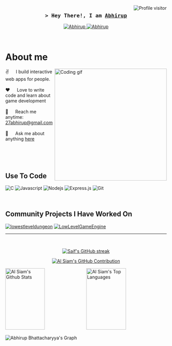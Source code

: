 <!--
<h2 align="center">
  Welcome to Al Siam World!
  <img src="https://media.giphy.com/media/hvRJCLFzcasrR4ia7z/giphy.gif" width="28">
</h2>
-->

<!--
<p align="center">
  <a href="https://github.com/Abhirup"><img src="https://readme-typing-svg.herokuapp.com/?lines=Self%20Taught%20Programmer;Front%20End%20Developer;1.5%2B%20years%20of%20coding%20experience;Always%20learning%20new%20things&center=true&width=380&height=45"></a>
</p>

 -->

<a href="https://komarev.com/ghpvc/?username=Abhirup27">
  <img align="right" src="https://komarev.com/ghpvc/?username=Abhirup27&label=Visitors&color=0e75b6&style=flat" alt="Profile visitor" />
</a>



<!-- Intro  -->
<h3 align="center">
        <samp>&gt; Hey There!, I am
                <b><a target="_blank" href="">Abhirup</a></b>
        </samp>
</h3>


<p align="center">
 <a href="https://Abhirup.com" target="blank">
  <img src="https://img.shields.io/badge/Website-DC143C?style=for-the-badge&logo=medium&logoColor=white" alt="Abhirup" />
 </a>
 <a href="https://www.linkedin.com/in/abhirup-bhattacharyya-3738b41a7/" target="_blank">
  <img src="https://img.shields.io/badge/LinkedIn-0077B5?style=for-the-badge&logo=linkedin&logoColor=white" alt="Abhirup"/>
 </a>
 <!-- <a href="https://dev.to/Abhirup" target="_blank">
  <img src="https://img.shields.io/badge/dev.to-0A0A0A?style=for-the-badge&logo=dev.to&logoColor=white" alt="Abhirup" />
 </a> -->
<!--  <a href="https://twitter.com/_Abhirup" target="_blank">
  <img src="https://img.shields.io/badge/Twitter-1DA1F2?style=for-the-badge&logo=twitter&logoColor=white" />
 </a>-->
<!--  <a href="https://instagram.com/_Abhirup" target="_blank">
  <img src="https://img.shields.io/badge/Instagram-fe4164?style=for-the-badge&logo=instagram&logoColor=white" alt="Abhirup" />
 </a> 
 <a href="https://facebook.com/Abhirup.dev" target="_blank">
  <img src="https://img.shields.io/badge/Facebook-20BEFF?&style=for-the-badge&logo=facebook&logoColor=white" alt="Abhirup"  />
  </a> -->
</p>
<br />

<!-- About Section -->
 # About me
 
<p>
 <img align="right" width="350" src="/assets/programmer.gif" alt="Coding gif" />
  
 ✌️ &emsp; I build interactive web apps for people. <br/><br/>
 ❤️ &emsp; Love to write code and learn about game development<br/><br/>
 📧 &emsp; Reach me anytime: 27abhirup@gmail.com<br/><br/>
 💬 &emsp; Ask me about anything [here](https://github.com/Abhirup27/Abhirup27/issues)

</p>

<br/>
<br/>
<br/>

## Use To Code
![C]()
![Javascript](https://img.shields.io/badge/Javascript-F0DB4F?style=for-the-badge&labelColor=black&logo=javascript&logoColor=F0DB4F)
![Nodejs](https://img.shields.io/badge/Nodejs-3C873A?style=for-the-badge&labelColor=black&logo=node.js&logoColor=3C873A)
![Express.js](https://img.shields.io/badge/Express.js-000000?style=for-the-badge&logo=express&logoColor=white)
![Git](https://img.shields.io/badge/Git-F05032?style=for-the-badge&logo=git&logoColor=white)

<br/>

## Community Projects I Have Worked On
[![lowestleveldungeon](https://github-readme-stats.vercel.app/api/pin/?username=meemknight&repo=lowestleveldungeon&border_color=7F3FBF&bg_color=0D1117&title_color=C9D1D9&text_color=8B949E&icon_color=7F3FBF)](https://github.com/meemknight/lowestleveldungeon)
[![LowLevelGameEngine](https://github-readme-stats.vercel.app/api/pin/?username=meemknight&repo=LowLevelGameEngine&border_color=7F3FBF&bg_color=0D1117&title_color=C9D1D9&text_color=8B949E&icon_color=7F3FBF)](https://github.com/meemknight/LowLevelGameEngine)
 <!-- ## Top Open Source -
[![LowLevelGameEngine](https://github-readme-stats.vercel.app/api/pin/?username=meemknight&repo=itasks&border_color=7F3FBF&bg_color=0D1117&title_color=C9D1D9&text_color=8B949E&icon_color=7F3FBF)](https://github.com/meemknight/LowLevelGameEngine)
[![Productivity-Watch](https://github-readme-stats.vercel.app/api/pin/?username=Abhirup27&repo=urfolio&border_color=7F3FBF&bg_color=0D1117&title_color=C9D1D9&text_color=8B949E&icon_color=7F3FBF)](https://github.com/Abhirup27/Productivity-Watch)
<!--[![Web Projects](https://github-readme-stats.vercel.app/api/pin/?username=Abhirup&repo=web-projects&border_color=7F3FBF&bg_color=0D1117&title_color=C9D1D9&text_color=8B949E&icon_color=7F3FBF)](https://github.com/Abhirup/web-projects)
[![Al Siam Readme](https://github-readme-stats.vercel.app/api/pin/?username=Abhirup&repo=Abhirup&border_color=7F3FBF&bg_color=0D1117&title_color=C9D1D9&text_color=8B949E&icon_color=7F3FBF)](https://github.com/Abhirup/Abhirup)

<p align="left">
  <a href="https://github.com/Abhirup27?tab=repositories" target="_blank"><img alt="All Repositories" title="All Repositories" src="https://img.shields.io/badge/-All%20Repos-2962FF?style=for-the-badge&logo=koding&logoColor=white"/></a>
</p>

<br/>
-->
<hr/>
<br/>

<p align="center">
  <a href="https://github.com/Abhirup27">
    <img src="https://github-readme-streak-stats.herokuapp.com/?user=Abhirup27&theme=radical&border=7F3FBF&background=0D1117" alt="Saif's GitHub streak"/>
  </a>
</p>

<p align="center">
  <a href="https://github.com/Abhirup27">
    <img src="https://github-profile-summary-cards.vercel.app/api/cards/profile-details?username=Abhirup27&theme=radical" alt="Al Siam's GitHub Contribution"/>
  </a>
</p>

<a> 
    <a href="https://github.com/Abhirup27"><img alt="Al Siam's Github Stats" src="https://denvercoder1-github-readme-stats.vercel.app/api?username=Abhirup27&show_icons=true&count_private=true&theme=react&border_color=7F3FBF&bg_color=0D1117&title_color=F85D7F&icon_color=F8D866" height="192px" width="49.5%"/></a>
  <a href="https://github.com/Abhirup27"><img alt="Al Siam's Top Languages" src="https://denvercoder1-github-readme-stats.vercel.app/api/top-langs/?username=Abhirup27&langs_count=8&layout=compact&theme=react&border_color=7F3FBF&bg_color=0D1117&title_color=F85D7F&icon_color=F8D866" height="192px" width="49.5%"/></a>
  <br/>
</a>


![Abhirup Bhattacharyya's Graph](https://github-readme-activity-graph.vercel.app/graph?username=Abhirup27&custom_title=Abhirup%20Bhattacharyya's%20GitHub%20Activity%20Graph&bg_color=0D1117&color=7F3FBF&line=7F3FBF&point=7F3FBF&area_color=FFFFFF&title_color=FFFFFF&area=true)
